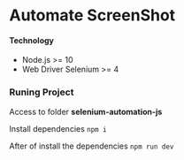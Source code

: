 # Automate ScreenShot

#### Technology
  * Node.js >= 10
  * Web Driver Selenium >= 4

### Runing Project
Access to folder **selenium-automation-js**

Install dependencies
``` npm i ```

After of install the dependencies
``` npm run dev ```
